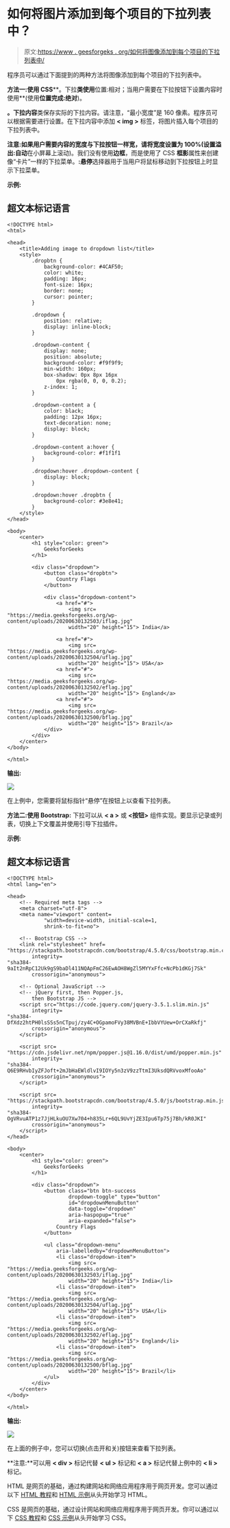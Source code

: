# 如何将图片添加到每个项目的下拉列表中？

> 原文:[https://www . geesforgeks . org/如何将图像添加到每个项目的下拉列表中/](https://www.geeksforgeeks.org/how-to-add-image-into-dropdown-list-for-each-items/)

程序员可以通过下面提到的两种方法将图像添加到每个项目的下拉列表中。

**方法一:使用 CSS****。下拉**类使用**位置:相对；当用户需要在下拉按钮下设置内容时使用**(使用**位置完成:绝对**)。

**。下拉内容**类保存实际的下拉内容。请注意，“最小宽度”是 160 像素。程序员可以根据需要进行设置。在下拉内容中添加 **< img >** 标签，将图片插入每个项目的下拉列表中。

**注意:**如果用户需要内容的宽度与下拉按钮一样宽，请将宽度设置为 100%(设置**溢出:自动**在小屏幕上滚动)。我们没有使用**边框**，而是使用了 CSS **框影**属性来创建像“卡片”一样的下拉菜单。**:悬停**选择器用于当用户将鼠标移动到下拉按钮上时显示下拉菜单。

**示例:**

## 超文本标记语言

```htmlhtml
<!DOCTYPE html>
<html>

<head>
    <title>Adding image to dropdown list</title>
    <style>
        .dropbtn {
            background-color: #4CAF50;
            color: white;
            padding: 16px;
            font-size: 16px;
            border: none;
            cursor: pointer;
        }

        .dropdown {
            position: relative;
            display: inline-block;
        }

        .dropdown-content {
            display: none;
            position: absolute;
            background-color: #f9f9f9;
            min-width: 160px;
            box-shadow: 0px 8px 16px 
                0px rgba(0, 0, 0, 0.2);
            z-index: 1;
        }

        .dropdown-content a {
            color: black;
            padding: 12px 16px;
            text-decoration: none;
            display: block;
        }

        .dropdown-content a:hover {
            background-color: #f1f1f1
        }

        .dropdown:hover .dropdown-content {
            display: block;
        }

        .dropdown:hover .dropbtn {
            background-color: #3e8e41;
        }
    </style>
</head>

<body>
    <center>
        <h1 style="color: green">
            GeeksforGeeks
        </h1>

        <div class="dropdown">
            <button class="dropbtn">
                Country Flags
            </button>

            <div class="dropdown-content">
                <a href="#">
                    <img src=
"https://media.geeksforgeeks.org/wp-content/uploads/20200630132503/iflag.jpg"
                    width="20" height="15"> India</a>

                <a href="#">
                    <img src=
"https://media.geeksforgeeks.org/wp-content/uploads/20200630132504/uflag.jpg"
                    width="20" height="15"> USA</a>
                <a href="#">
                    <img src=
"https://media.geeksforgeeks.org/wp-content/uploads/20200630132502/eflag.jpg"
                    width="20" height="15"> England</a>
                <a href="#">
                    <img src=
"https://media.geeksforgeeks.org/wp-content/uploads/20200630132500/bflag.jpg"
                    width="20" height="15"> Brazil</a>
            </div>
        </div>
    </center>
</body>

</html>
```

**输出:**

![](img/909d774538d9d1c5bdbabdfd2c40bf24.png)

在上例中，您需要将鼠标指针“悬停”在按钮上以查看下拉列表。

**方法二:使用 Bootstrap:** 下拉可以从 **< a >** 或 **<按钮>** 组件实现。要显示记录或列表，切换上下文覆盖并使用引导下拉插件。

**示例:**

## 超文本标记语言

```htmlhtml
<!DOCTYPE html>
<html lang="en">

<head>
    <!-- Required meta tags -->
    <meta charset="utf-8">
    <meta name="viewport" content=
            "width=device-width, initial-scale=1,
            shrink-to-fit=no">

    <!-- Bootstrap CSS -->
    <link rel="stylesheet" href=
"https://stackpath.bootstrapcdn.com/bootstrap/4.5.0/css/bootstrap.min.css"
        integrity=
"sha384-9aIt2nRpC12Uk9gS9baDl411NQApFmC26EwAOH8WgZl5MYYxFfc+NcPb1dKGj7Sk"
        crossorigin="anonymous">

    <!-- Optional JavaScript -->
    <!-- jQuery first, then Popper.js, 
        then Bootstrap JS -->
    <script src="https://code.jquery.com/jquery-3.5.1.slim.min.js"
        integrity=
"sha384-DfXdz2htPH0lsSSs5nCTpuj/zy4C+OGpamoFVy38MVBnE+IbbVYUew+OrCXaRkfj"
        crossorigin="anonymous">
    </script>

    <script src=
"https://cdn.jsdelivr.net/npm/popper.js@1.16.0/dist/umd/popper.min.js"
        integrity=
"sha384-Q6E9RHvbIyZFJoft+2mJbHaEWldlvI9IOYy5n3zV9zzTtmI3UksdQRVvoxMfooAo"
        crossorigin="anonymous">
    </script>

    <script src=
"https://stackpath.bootstrapcdn.com/bootstrap/4.5.0/js/bootstrap.min.js"
        integrity=
"sha384-OgVRvuATP1z7JjHLkuOU7Xw704+h835Lr+6QL9UvYjZE3Ipu6Tp75j7Bh/kR0JKI"
        crossorigin="anonymous">
    </script>
</head>

<body>
    <center>
        <h1 style="color: green">
            GeeksforGeeks
        </h1>

        <div class="dropdown">
            <button class="btn btn-success 
                    dropdown-toggle" type="button" 
                    id="dropdownMenuButton" 
                    data-toggle="dropdown"
                    aria-haspopup="true" 
                    aria-expanded="false">
                Country Flags
            </button>

            <ul class="dropdown-menu" 
                aria-labelledby="dropdownMenuButton">
                <li class="dropdown-item">
                    <img src=
"https://media.geeksforgeeks.org/wp-content/uploads/20200630132503/iflag.jpg"
                    width="20" height="15"> India</li>
                <li class="dropdown-item">
                    <img src=
"https://media.geeksforgeeks.org/wp-content/uploads/20200630132504/uflag.jpg" 
                    width="20" height="15"> USA</li>
                <li class="dropdown-item">
                    <img src=
"https://media.geeksforgeeks.org/wp-content/uploads/20200630132502/eflag.jpg" 
                    width="20" height="15"> England</li>
                <li class="dropdown-item">
                    <img src=
"https://media.geeksforgeeks.org/wp-content/uploads/20200630132500/bflag.jpg"
                    width="20" height="15"> Brazil</li>
            </ul>
        </div>
    </center>
</body>

</html>
```

**输出:**

![](img/3b9d63858c25dafb61e0eb0d92cbf67c.png)

在上面的例子中，您可以切换(点击开和关)按钮来查看下拉列表。

**注意:**可以用 **< div >** 标记代替 **< ul >** 标记和 **< a >** 标记代替上例中的 **< li >** 标记。

HTML 是网页的基础，通过构建网站和网络应用程序用于网页开发。您可以通过以下 [HTML 教程](https://www.geeksforgeeks.org/html-tutorials/)和 [HTML 示例](https://www.geeksforgeeks.org/html-examples/)从头开始学习 HTML。

CSS 是网页的基础，通过设计网站和网络应用程序用于网页开发。你可以通过以下 [CSS 教程](https://www.geeksforgeeks.org/css-tutorials/)和 [CSS 示例](https://www.geeksforgeeks.org/css-examples/)从头开始学习 CSS。